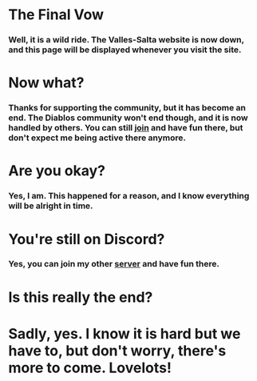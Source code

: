 # The Final Vow
### Well, it is a wild ride. The Valles-Salta website is now down, and this page will be displayed whenever you visit the site.

# Now what?
### Thanks for supporting the community, but it has become an end. The Diablos community won't end though, and it is now handled by others. You can still [join](https://discord.diablosph.xyz) and have fun there, but don't expect me being active there anymore.

# Are you okay?
### Yes, I am. This happened for a reason, and I know everything will be alright in time.

# You're still on Discord?
### Yes, you can join my other [server](https://discord.nebby.online) and have fun there.

# Is this really the end?
# Sadly, yes. I know it is hard but we have to, but don't worry, there's more to come. Lovelots!